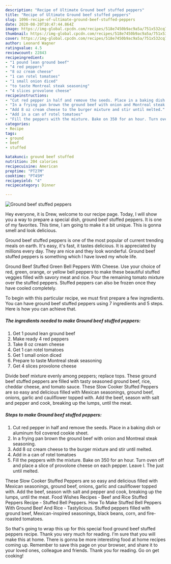 ```yaml
---
description: "Recipe of Ultimate Ground beef stuffed peppers"
title: "Recipe of Ultimate Ground beef stuffed peppers"
slug: 1096-recipe-of-ultimate-ground-beef-stuffed-peppers
date: 2020-08-20T10:47:44.864Z
image: https://img-global.cpcdn.com/recipes/518e7450b9ac9a5a/751x532cq70/ground-beef-stuffed-peppers-recipe-main-photo.jpg
thumbnail: https://img-global.cpcdn.com/recipes/518e7450b9ac9a5a/751x532cq70/ground-beef-stuffed-peppers-recipe-main-photo.jpg
cover: https://img-global.cpcdn.com/recipes/518e7450b9ac9a5a/751x532cq70/ground-beef-stuffed-peppers-recipe-main-photo.jpg
author: Leonard Wagner
ratingvalue: 4.5
reviewcount: 22843
recipeingredient:
- "1 pound lean ground beef"
- "4 red peppers"
- "8 oz cream cheese"
- "1 can rotel tomatoes"
- "1 small onion diced"
- "to taste Montreal steak seasoning"
- "4 slices provolone cheese"
recipeinstructions:
- "Cut red pepper in half and remove the seeds. Place in a baking dish or aluminum foil covered cookie sheet."
- "In a frying pan brown the ground beef with onion and Montreal steak seasoning."
- "Add 8 oz cream cheese to the burger mixture and stir until melted."
- "Add in a can of rotel tomatoes"
- "Fill the peppers with the mixture. Bake on 350 for an hour. Turn oven off and place a slice of provolone cheese on each pepper. Leave I. The just until melted."
categories:
- Recipe
tags:
- ground
- beef
- stuffed

katakunci: ground beef stuffed 
nutrition: 204 calories
recipecuisine: American
preptime: "PT27M"
cooktime: "PT45M"
recipeyield: "4"
recipecategory: Dinner

---
```



![Ground beef stuffed peppers](https://img-global.cpcdn.com/recipes/518e7450b9ac9a5a/751x532cq70/ground-beef-stuffed-peppers-recipe-main-photo.jpg)

Hey everyone, it is Drew, welcome to our recipe page. Today, I will show you a way to prepare a special dish, ground beef stuffed peppers. It is one of my favorites. This time, I am going to make it a bit unique. This is gonna smell and look delicious.

Ground beef stuffed peppers is one of the most popular of current trending meals on earth. It's easy, it's fast, it tastes delicious. It is appreciated by millions every day. They are nice and they look wonderful. Ground beef stuffed peppers is something which I have loved my whole life.

Ground Beef Stuffed Green Bell Peppers With Cheese. Use your choice of red, green, orange, or yellow bell peppers to make these beautiful stuffed veggies filled with savory meat and rice. Pour the remaining tomato mixture over the stuffed peppers. Stuffed peppers can also be frozen once they have cooled completely.


To begin with this particular recipe, we must first prepare a few ingredients. You can have ground beef stuffed peppers using 7 ingredients and 5 steps. Here is how you can achieve that.

<!--inarticleads1-->

##### The ingredients needed to make Ground beef stuffed peppers:

1. Get 1 pound lean ground beef
1. Make ready 4 red peppers
1. Take 8 oz cream cheese
1. Get 1 can rotel tomatoes
1. Get 1 small onion diced
1. Prepare to taste Montreal steak seasoning
1. Get 4 slices provolone cheese


Divide beef mixture evenly among peppers; replace tops. These ground beef stuffed peppers are filled with tasty seasoned ground beef, rice, cheddar cheese, and tomato sauce. These Slow Cooker Stuffed Peppers are so easy and delicious filled with Mexican seasonings, ground beef, onions, garlic and cauliflower topped with. Add the beef, season with salt and pepper and cook, breaking up the lumps, until the meat. 

<!--inarticleads2-->

##### Steps to make Ground beef stuffed peppers:

1. Cut red pepper in half and remove the seeds. Place in a baking dish or aluminum foil covered cookie sheet.
1. In a frying pan brown the ground beef with onion and Montreal steak seasoning.
1. Add 8 oz cream cheese to the burger mixture and stir until melted.
1. Add in a can of rotel tomatoes
1. Fill the peppers with the mixture. Bake on 350 for an hour. Turn oven off and place a slice of provolone cheese on each pepper. Leave I. The just until melted.


These Slow Cooker Stuffed Peppers are so easy and delicious filled with Mexican seasonings, ground beef, onions, garlic and cauliflower topped with. Add the beef, season with salt and pepper and cook, breaking up the lumps, until the meat. Food Wishes Recipes - Beef and Rice Stuffed Peppers Recipe - Stuffed Bell Peppers. How To Make Stuffed Bell Peppers With Ground Beef And Rice - Tastylicious. Stuffed peppers filled with ground beef, Mexican-inspired seasonings, black beans, corn, and fire-roasted tomatoes. 

So that's going to wrap this up for this special food ground beef stuffed peppers recipe. Thank you very much for reading. I'm sure that you will make this at home. There is gonna be more interesting food at home recipes coming up. Remember to save this page on your browser, and share it to your loved ones, colleague and friends. Thank you for reading. Go on get cooking!

